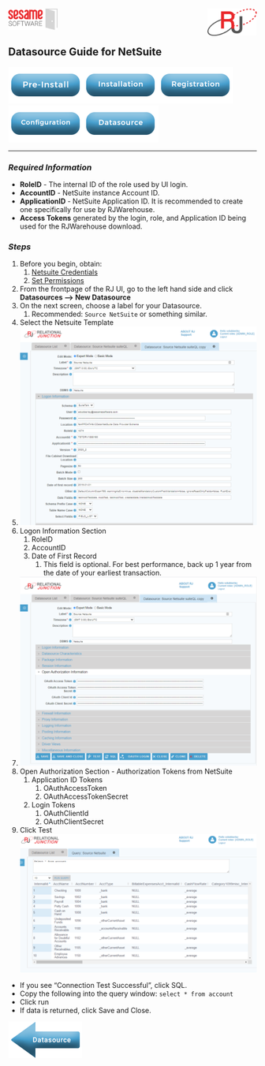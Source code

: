 <img  src="../images/SesameSoftwareLogo-2020Final.png" width="100"><img align=right src="../images/RJOrbitLogo-2021Final.png" width="100">

## Datasource Guide for NetSuite

[![Pre-Installation](../images/Button_PreInstall.png)](../README.md)[![Installation](../images/Button_Installation.png)](../guides/installguide.md)[![Registration](../images/Button_Registration.png)](../guides/RegistrationGuide.md)[![Configuration](../images/Button_Configuration.png)](../guides/configurationGuide.md)[![Datasource](../images/Button_Datasource.png)](README.md)

---

### *Required Information*

* **RoleID** - The internal ID of the role used by UI login.
* **AccountID** - NetSuite instance Account ID.
* **ApplicationID** - NetSuite Application ID. It is recommended to create one specifically for use by RJWarehouse.
* **Access Tokens** generated by the login, role, and Application ID being used for the RJWarehouse download.

### *Steps*

1. Before you begin, obtain:
   1. [Netsuite Credentials](additionalinfo/NetsuiteCreds.md)
   2. [Set Permissions](additionalinfo/netsuitePermissions.md)
2. From the frontpage of the RJ UI, go to the left hand side and click **Datasources --> New Datasource**
3. On the next screen, choose a label for your Datasource.
   1. Recommended: ```Source NetSuite``` or something similar.
4. Select the Netsuite Template
5. ![Datasource](../images/netsuite1.png)
6. Logon Information Section
   1. RoleID
   2. AccountID
   3. Date of First Record
      1. This field is optional. For best performance, back up 1 year from the date of your earliest transaction.
7. ![tokens](../images/netsuite2.png)
8. Open Authorization Section - Authorization Tokens from NetSuite
   1. Application ID Tokens
      1. OAuthAccessToken
      2. OAuthAccessTokenSecret
   2. Login Tokens
      1. OAuthClientId
      2. OAuthClientSecret
9.  Click Test
![SQL Window](../images/netsuite3.png)

* If you see “Connection Test Successful”, click SQL.
* Copy the following into the query window: `select * from account`
* Click run
* If data is returned, click Save and Close.

[![Back to Datasource Guide](../images/Left_Arrow_Datasource.png)](README.md)
